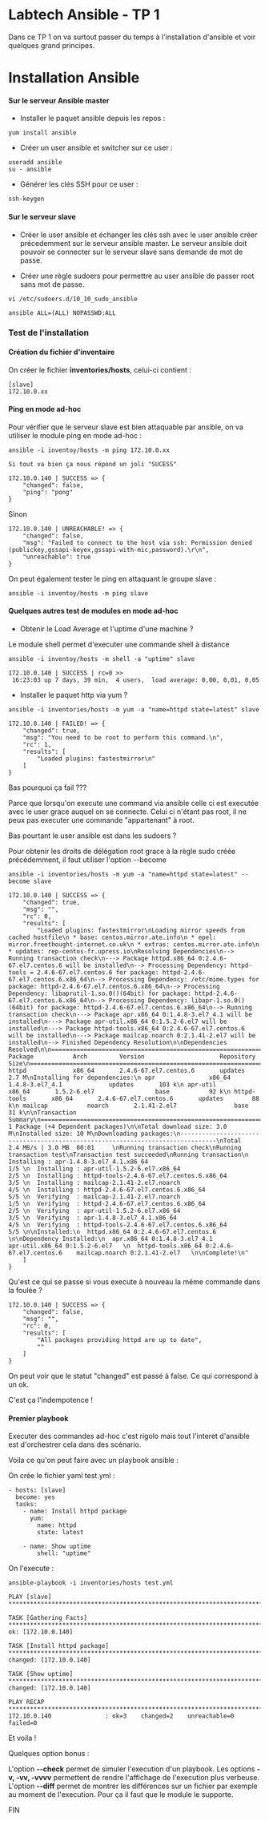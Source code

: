 Labtech Ansible - TP 1
========================

Dans ce TP 1 on va surtout passer du temps à l'installation d'ansible et voir quelques grand principes.

Installation Ansible
=======

#### Sur le serveur Ansible master

- Installer le paquet ansible depuis les repos :
```
yum install ansible
```
- Créer un user ansible et switcher sur ce user :

```
useradd ansible
su - ansible
```

-  Générer les clés SSH pour ce user :

```
ssh-keygen
```

#### Sur le serveur slave

- Créer le user ansible et échanger les clés ssh avec le user ansible créer précedemment sur le serveur ansible master.
Le serveur ansible doit pouvoir se connecter sur le serveur slave sans demande de mot de passe.

-  Créer une règle sudoers pour permettre au user ansible de passer root sans mot de passe.

```
vi /etc/sudoers.d/10_10_sudo_ansible

ansible ALL=(ALL) NOPASSWD:ALL
```

### Test de l'installation

#### Création du fichier d'inventaire

On créer le fichier **inventories/hosts**, celui-ci contient :

```
[slave]
172.10.0.xx
```

#### Ping en mode ad-hoc

Pour vérifier que le serveur slave est bien attaquable par ansible, on va utiliser le module ping en mode ad-hoc :

```
ansible -i inventoy/hosts -m ping 172.10.0.xx

Si tout va bien ça nous répond un joli "SUCESS"

172.10.0.140 | SUCCESS => {
    "changed": false,
    "ping": "pong"
}
```

Sinon

```
172.10.0.140 | UNREACHABLE! => {
    "changed": false,
    "msg": "Failed to connect to the host via ssh: Permission denied (publickey,gssapi-keyex,gssapi-with-mic,password).\r\n",
    "unreachable": true
}
```

On peut également tester le ping en attaquant le groupe slave :

```
ansible -i inventoy/hosts -m ping slave
```

#### Quelques autres test de modules en mode ad-hoc

- Obtenir le Load Average et l'uptime d'une machine ?

Le module shell permet d'executer une commande shell à distance

```
ansible -i inventoy/hosts -m shell -a "uptime" slave

172.10.0.140 | SUCCESS | rc=0 >>
 16:23:03 up 7 days, 39 min,  4 users,  load average: 0,00, 0,01, 0,05
```

- Installer le paquet http via yum ?
 
```
ansible -i inventories/hosts -m yum -a "name=httpd state=latest" slave

172.10.0.140 | FAILED! => {
    "changed": true,
    "msg": "You need to be root to perform this command.\n",
    "rc": 1,
    "results": [
        "Loaded plugins: fastestmirror\n"
    ]
}
```
Bas pourquoi ça fail ???

Parce que lorsqu'on execute une command via ansible celle ci est executée avec le user grace auquel on se connecte. 
Celui ci n'étant pas root, il ne peux pas executer une commande "appartenant" à root.

Bas pourtant le user ansible est dans les sudoers ?

Pour obtenir les droits de délégation root grace à la règle sudo créée précédemment, il faut utiliser l'option --become


```
ansible -i inventories/hosts -m yum -a "name=httpd state=latest" --become slave

172.10.0.140 | SUCCESS => {
    "changed": true,
    "msg": "",
    "rc": 0,
    "results": [
        "Loaded plugins: fastestmirror\nLoading mirror speeds from cached hostfile\n * base: centos.mirror.ate.info\n * epel: mirror.freethought-internet.co.uk\n * extras: centos.mirror.ate.info\n * updates: rep-centos-fr.upress.io\nResolving Dependencies\n--> Running transaction check\n---> Package httpd.x86_64 0:2.4.6-67.el7.centos.6 will be installed\n--> Processing Dependency: httpd-tools = 2.4.6-67.el7.centos.6 for package: httpd-2.4.6-67.el7.centos.6.x86_64\n--> Processing Dependency: /etc/mime.types for package: httpd-2.4.6-67.el7.centos.6.x86_64\n--> Processing Dependency: libaprutil-1.so.0()(64bit) for package: httpd-2.4.6-67.el7.centos.6.x86_64\n--> Processing Dependency: libapr-1.so.0()(64bit) for package: httpd-2.4.6-67.el7.centos.6.x86_64\n--> Running transaction check\n---> Package apr.x86_64 0:1.4.8-3.el7_4.1 will be installed\n---> Package apr-util.x86_64 0:1.5.2-6.el7 will be installed\n---> Package httpd-tools.x86_64 0:2.4.6-67.el7.centos.6 will be installed\n---> Package mailcap.noarch 0:2.1.41-2.el7 will be installed\n--> Finished Dependency Resolution\n\nDependencies Resolved\n\n================================================================================\n Package           Arch         Version                     Repository     Size\n================================================================================\nInstalling:\n httpd             x86_64       2.4.6-67.el7.centos.6       updates       2.7 M\nInstalling for dependencies:\n apr               x86_64       1.4.8-3.el7_4.1             updates       103 k\n apr-util          x86_64       1.5.2-6.el7                 base           92 k\n httpd-tools       x86_64       2.4.6-67.el7.centos.6       updates        88 k\n mailcap           noarch       2.1.41-2.el7                base           31 k\n\nTransaction Summary\n================================================================================\nInstall  1 Package (+4 Dependent packages)\n\nTotal download size: 3.0 M\nInstalled size: 10 M\nDownloading packages:\n--------------------------------------------------------------------------------\nTotal                                              2.4 MB/s | 3.0 MB  00:01     \nRunning transaction check\nRunning transaction test\nTransaction test succeeded\nRunning transaction\n  Installing : apr-1.4.8-3.el7_4.1.x86_64                                   1/5 \n  Installing : apr-util-1.5.2-6.el7.x86_64                                  2/5 \n  Installing : httpd-tools-2.4.6-67.el7.centos.6.x86_64                     3/5 \n  Installing : mailcap-2.1.41-2.el7.noarch                                  4/5 \n  Installing : httpd-2.4.6-67.el7.centos.6.x86_64                           5/5 \n  Verifying  : mailcap-2.1.41-2.el7.noarch                                  1/5 \n  Verifying  : httpd-2.4.6-67.el7.centos.6.x86_64                           2/5 \n  Verifying  : apr-util-1.5.2-6.el7.x86_64                                  3/5 \n  Verifying  : apr-1.4.8-3.el7_4.1.x86_64                                   4/5 \n  Verifying  : httpd-tools-2.4.6-67.el7.centos.6.x86_64                     5/5 \n\nInstalled:\n  httpd.x86_64 0:2.4.6-67.el7.centos.6                                          \n\nDependency Installed:\n  apr.x86_64 0:1.4.8-3.el7_4.1                  apr-util.x86_64 0:1.5.2-6.el7   \n  httpd-tools.x86_64 0:2.4.6-67.el7.centos.6    mailcap.noarch 0:2.1.41-2.el7   \n\nComplete!\n"
    ]
}
```

Qu'est ce qui se passe si vous execute à nouveau la même commande dans la foulée ?

```
172.10.0.140 | SUCCESS => {
    "changed": false,
    "msg": "",
    "rc": 0,
    "results": [
        "All packages providing httpd are up to date",
        ""
    ]
}
```

On peut voir que le statut "changed" est passé à false. Ce qui correspond à un ok.

C'est ça l'indempotence !

#### Premier playbook

Executer des commandes ad-hoc c'est rigolo mais tout l'interet d'ansible est d'orchestrer cela dans des scénario.

Voila ce qu'on peut faire avec un playbook ansible :

On crée le fichier yaml test.yml :

```
- hosts: [slave]
  become: yes
  tasks:
    - name: Install httpd package
      yum:
        name: httpd
        state: latest

    - name: Show uptime
        shell: "uptime"
```

On l'execute : 

```
ansible-playbook -i inventories/hosts test.yml

PLAY [slave] ********************************************************************************************************************

TASK [Gathering Facts] **********************************************************************************************************
ok: [172.10.0.140]

TASK [Install httpd package] ****************************************************************************************************
changed: [172.10.0.140]

TASK [Show uptime] **************************************************************************************************************
changed: [172.10.0.140]

PLAY RECAP **********************************************************************************************************************
172.10.0.140               : ok=3    changed=2    unreachable=0    failed=0
```

Et voila !

Quelques option bonus :

L'option **--check** permet de simuler l'execution d'un playbook.
Les options **-v, -vv, -vvvv** permettent de rendre l'affichage de l'execution plus verbeuse.
L'option **--diff** permet de montrer les différences sur un fichier par exemple au moment de l'execution. Pour ça il faut que le module le supporte. 

FIN